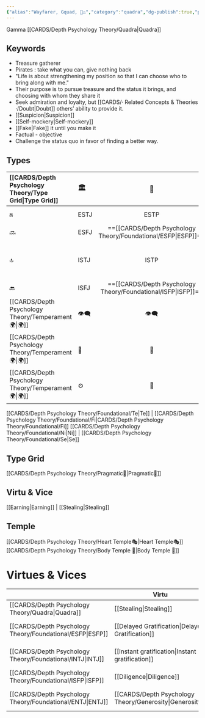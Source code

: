 ```yaml
---
{"alias":"Wayfarer, Gquad, 🌠⚖️","category":"quadra","dg-publish":true,"permalink":"/cards/depth-psychology-theory/wayfarer/","dgPassFrontmatter":true,"noteIcon":"1","created":"2023-01-04T21:45:47.303+01:00","updated":"2023-05-12T08:21:17.021+02:00"}
---
```


Gamma [[CARDS/Depth Psychology Theory/Quadra\|Quadra]] 

## Keywords
- Treasure gatherer
- Pirates : take what you can, give nothing back 
- "Life is about strengthening my position so that I can choose who to bring along with me."
- Their purpose is to pursue treasure and the status it brings, and choosing with whom they share it
- Seek admiration and loyalty, but [[CARDS/· Related Concepts & Theories ·/Doubt\|Doubt]] others’ ability to provide it. 
- [[Suspicion\|Suspicion]]
- [[Self-mockery\|Self-mockery]]
- [[Fake\|Fake]] it until you make it
- Factual - objective 
- Challenge the status quo in favor of finding a better way.

## Types 

| [[CARDS/Depth Psychology Theory/Type Grid\|Type Grid]]                     | <font size="4"> 🏛️</font>   |  <font size="4"> 🧰</font>   | <font size="4"> 🔮</font> | <font size="4"> 🦄</font>    | [[CARDS/Depth Psychology Theory/Interaction Style💬\|💬]]                      |   [[CARDS/Depth Psychology Theory/Interaction Style💬\|💬]]                           |   [[CARDS/Depth Psychology Theory/Interaction Style💬\|💬]]                    |
|:-------------------- |:--------------------- |:---------------------:|:------------------------- |:--------------------- |:--------------------- |:-------------------------- |:--------------------- |
| 🔛  | ESTJ       |    ESTP       | ==[[CARDS/Depth Psychology Theory/Foundational/ENTJ\|ENTJ]]==|ENFJ| ➡️      | 👋       | 🏆     |
| 🔜    |ESFJ    | ==[[CARDS/Depth Psychology Theory/Foundational/ESFP\|ESFP]]==      |ENTP               | ENFP           |↪️ | 👋       | 🏃‍♂️ |
| 🔝   | ISTJ             |   ISTP   | ==[[CARDS/Depth Psychology Theory/Foundational/INTJ\|INTJ]]==            | INFJ           | [[CARDS/· Related Concepts & Theories ·/Direct➡️\|➡️]]      | [[CARDS/Depth Psychology Theory/Responding🧘‍♂️\|🧘‍♂️]] | [[CARDS/Depth Psychology Theory/Progression🏃\|🚧]] |
| 🔙 |ISFJ          |  ==[[CARDS/Depth Psychology Theory/Foundational/ISFP\|ISFP]]==  | INTP        | INFP          | ↪️ |  🧘‍♂️  | 🏆     |
|  [[CARDS/Depth Psychology Theory/Temperament🌍\|🌍]]                     | 👁️‍🗨️ | 👁️‍🗨️ | 🧲        | 🧲    |                       |                            |                       |
|  [[CARDS/Depth Psychology Theory/Temperament🌍\|🌍]]                     | 🐜 |  🦊  | 🦊     | 🐜                       |                            |                       |
|  [[CARDS/Depth Psychology Theory/Temperament🌍\|🌍]]                     | ⚙️  |  👀   |⚙️      |👀  |                       |                            |                      |

[[CARDS/Depth Psychology Theory/Foundational/Te\|Te]] | [[CARDS/Depth Psychology Theory/Foundational/Fi\|CARDS/Depth Psychology Theory/Foundational/Fi]]
[[CARDS/Depth Psychology Theory/Foundational/Ni\|Ni]] | [[CARDS/Depth Psychology Theory/Foundational/Se\|Se]] 

## Type Grid 
[[CARDS/Depth Psychology Theory/Pragmatic🦊\|Pragmatic🦊]]

## Virtu & Vice
[[Earning\|Earning]] | [[Stealing\|Stealing]] 

## Temple 
[[CARDS/Depth Psychology Theory/Heart Temple🎭\|Heart Temple🎭]]
[[CARDS/Depth Psychology Theory/Body Temple 🌳\|Body Temple 🌳]]

# Virtues & Vices

|                  | Virtu                     | Vice         |
| ---------------- | ------------------------- | ------------ |
| [[CARDS/Depth Psychology Theory/Quadra\|Quadra]] | [[Stealing\|Stealing]]              | [[Earning\|Earning]]            |
| [[CARDS/Depth Psychology Theory/Foundational/ESFP\|ESFP]]         | [[Delayed Gratification\|Delayed Gratification]] | [[CARDS/· Related Concepts & Theories ·/Trust\|Trust]]    |
| [[CARDS/Depth Psychology Theory/Foundational/INTJ\|INTJ]]         | [[Instant gratification\|Instant gratification]] | [[CARDS/· Related Concepts & Theories ·/Paranoïa\|Paranoïa]] |
| [[CARDS/Depth Psychology Theory/Foundational/ISFP\|ISFP]]         | [[Diligence\|Diligence]]             | [[Idleness\|Idleness]] |
| [[CARDS/Depth Psychology Theory/Foundational/ENTJ\|ENTJ]]         | [[CARDS/Depth Psychology Theory/Generosity\|Generosity]]            | [[CARDS/Depth Psychology Theory/Greed\|Greed]]              |
